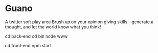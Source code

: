 # Guano

A twitter soft play area 
Brush up on your opinion giving skills - generate a thought, and let the world know what you think!

cd back-end
cd bin
node www

cd front-end 
npm start
